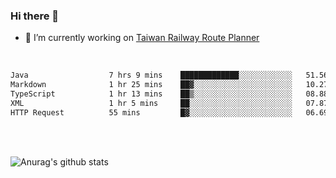 ### Hi there 👋

- 🔭 I’m currently working on [Taiwan Railway Route Planner](https://github.com/Taiwan-Railway-Route-Planner)

<br/>

<!--START_SECTION:waka-->

```txt
Java                  7 hrs 9 mins    █████████████░░░░░░░░░░░░   51.56 %
Markdown              1 hr 25 mins    ██▓░░░░░░░░░░░░░░░░░░░░░░   10.27 %
TypeScript            1 hr 13 mins    ██▒░░░░░░░░░░░░░░░░░░░░░░   08.88 %
XML                   1 hr 5 mins     ██░░░░░░░░░░░░░░░░░░░░░░░   07.87 %
HTTP Request          55 mins         █▓░░░░░░░░░░░░░░░░░░░░░░░   06.69 %
```

<!--END_SECTION:waka-->

<br/>
<br/>

![Anurag's github stats](https://github-readme-stats.vercel.app/api?username=DepickereSven&show_icons=true&theme=tokyonight)



<!--
**DepickereSven/DepickereSven** is a ✨ _special_ ✨ repository because its `README.md` (this file) appears on your GitHub profile.

Here are some ideas to get you started:

- 🔭 I’m currently working on ...
- 🌱 I’m currently learning ...
- 👯 I’m looking to collaborate on ...
- 🤔 I’m looking for help with ...
- 💬 Ask me about ...
- 📫 How to reach me: ...
- 😄 Pronouns: ...
- ⚡ Fun fact: ...
-->
